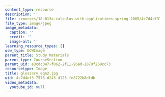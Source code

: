 ```yaml
---
content_type: resource
description: ''
file: /courses/18-013a-calculus-with-applications-spring-2005/4c7d4ef37573d243d123fe8722b8dfdb_glossary_eqn2.jpg
file_type: image/jpeg
image_metadata:
  caption: ''
  credit: ''
  image-alt: ''
learning_resource_types: []
ocw_type: OCWImage
parent_title: Study Materials
parent_type: CourseSection
parent_uid: e8cdc347-f062-2f11-96ad-2879f268cc73
resourcetype: Image
title: glossary_eqn2.jpg
uid: 4c7d4ef3-7573-d243-d123-fe8722b8dfdb
video_metadata:
  youtube_id: null
---
```

